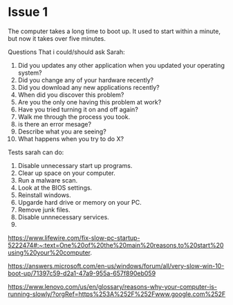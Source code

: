 # Issue 1

The computer takes a long time to boot up. It used to start within a minute, but now it takes over five minutes.

Questions That i could/should ask Sarah:

1. Did you updates any other application when you updated your operating system?
2. Did you change any of your hardware recently?
3. Did you download any new applications recently?
4. When did you discover this problem?
5. Are you the only one having this problem at work?
6. Have you tried turning it on and off again?
7. Walk me through the process you took.
8. is there an error mesage?
9. Describe what you are seeing?
10. What happens when you try to do X?

Tests sarah can do:

1. Disable unnecessary start up programs.
2. Clear up space on your computer.
3. Run a malware scan.
4. Look at the BIOS settings.
5. Reinstall windows.
6. Upgarde hard drive or memory on your PC.
7. Remove junk files.
8. Disable unnnecessary services.
9. 

https://www.lifewire.com/fix-slow-pc-startup-5222474#:~:text=One%20of%20the%20main%20reasons,to%20start%20using%20your%20computer.

https://answers.microsoft.com/en-us/windows/forum/all/very-slow-win-10-boot-up/71397c59-d2a1-47a9-955a-657f890eb059

https://www.lenovo.com/us/en/glossary/reasons-why-your-computer-is-running-slowly/?orgRef=https%253A%252F%252Fwww.google.com%252F
